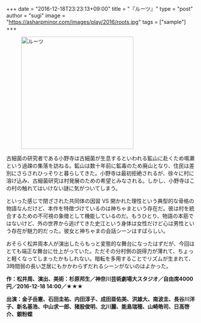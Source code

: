 +++
date = "2016-12-18T23:23:13+09:00"
title = "『ルーツ』"
type = "post"
author = "sugi"
image = "https://asharpminor.com/images/play/2016/roots.jpg"
tags = ["sample"]
+++
<figure class="alignleft"><img src="/images/play/2016/roots.jpg" alt="ルーツ" style="width: 300px !important;"></figure>

古細菌の研究者である小野寺は古細菌が生息するといわれる鉱山に赴くため鳴瀬という過疎の集落を訪ねる。鉱山は数十年前に鉱毒のため廃山となり、住民は差別にさらされひっそりと暮らしてきた。小野寺は最初拒絶されるが、徐々に村に溶け込み、古細菌研究は村発展のための希望とみなされる。しかし、小野寺はこの村の触れてはいけない謎に気がついてしまう。

といった感じで閉ざされた共同体の因習 VS 開かれた理性という典型的な骨格の物語なんだけど、本作を特徴づけているのは神ちゃまという存在だ。彼は村を統合するための不可視の象徴として機能しているのだ。もうひとり、物語の本筋ではないけど、外の世界から逃げてきた史江という身体は女性だけど心は男性という存在が魅力的だった。彼女と神ちゃまの会話シーンはすばらしい。

おそらく松井周本人が演出したらもっと変態的な舞台になったはずだが、今回はとても端正な舞台に仕上がっていた。ただその分村側の説得力が薄れて、ちょっと軽くなってしまったかもしれない。暗転を多用することでリズムが生まれて、3時間弱の長い芝居にもかかわらずだれるシーンがないのはよかった。

**作：松井周、演出、美術：杉原邦生／神奈川芸術劇場大スタジオ／自由席4000円／2016-12-18 14:00／★★★**

**出演：金子岳憲、石田圭祐、内田淳子、成田亜佑美、洪雄大、南波圭、長谷川洋子、新名基浩、中山求一郎、猪股俊明、北川麗、能島瑞穂、山崎皓司、日高啓介、銀粉蝶**
